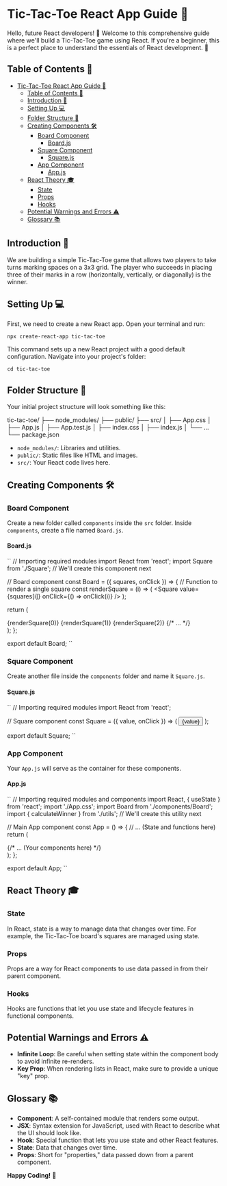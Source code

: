 
# Tic-Tac-Toe React App Guide 📘

Hello, future React developers! 👋 Welcome to this comprehensive guide where we'll build a Tic-Tac-Toe game using React. If you're a beginner, this is a perfect place to understand the essentials of React development. 🚀

## Table of Contents 📝

- [Tic-Tac-Toe React App Guide 📘](#tic-tac-toe-react-app-guide-)
  - [Table of Contents 📝](#table-of-contents-)
  - [Introduction 🌟](#introduction-)
  - [Setting Up 💻](#setting-up-)
  - [Folder Structure 📂](#folder-structure-)
  - [Creating Components 🛠](#creating-components-)
    - [Board Component](#board-component)
      - [Board.js](#boardjs)
    - [Square Component](#square-component)
      - [Square.js](#squarejs)
    - [App Component](#app-component)
      - [App.js](#appjs)
  - [React Theory 🎓](#react-theory-)
    - [State](#state)
    - [Props](#props)
    - [Hooks](#hooks)
  - [Potential Warnings and Errors ⚠️](#potential-warnings-and-errors-️)
  - [Glossary 📚](#glossary-)

## Introduction 🌟

We are building a simple Tic-Tac-Toe game that allows two players to take turns marking spaces on a 3x3 grid. The player who succeeds in placing three of their marks in a row (horizontally, vertically, or diagonally) is the winner.

## Setting Up 💻

First, we need to create a new React app. Open your terminal and run:

``
npx create-react-app tic-tac-toe
``

This command sets up a new React project with a good default configuration. Navigate into your project's folder:

``
cd tic-tac-toe
``

## Folder Structure 📂

Your initial project structure will look something like this:

tic-tac-toe/
├── node_modules/
├── public/
├── src/
│   ├── App.css
│   ├── App.js
│   ├── App.test.js
│   ├── index.css
│   ├── index.js
│   └── ...
└── package.json

- `node_modules/`: Libraries and utilities.
- `public/`: Static files like HTML and images.
- `src/`: Your React code lives here.

## Creating Components 🛠

### Board Component

Create a new folder called `components` inside the `src` folder. Inside `components`, create a file named `Board.js`.

#### Board.js

``
// Importing required modules
import React from 'react';
import Square from './Square';  // We'll create this component next

// Board component
const Board = ({ squares, onClick }) => {
  // Function to render a single square
  const renderSquare = (i) => (
    <Square value={squares[i]} onClick={() => onClick(i)} />
  );

  return (
    <div className="board">
      {renderSquare(0)}
      {renderSquare(1)}
      {renderSquare(2)}
      {/* ... */}
    </div>
  );
};

export default Board;
``

### Square Component

Create another file inside the `components` folder and name it `Square.js`.

#### Square.js

``
// Importing required modules
import React from 'react';

// Square component
const Square = ({ value, onClick }) => (
  <button className="square" onClick={onClick}>
    {value}
  </button>
);

export default Square;
``

### App Component

Your `App.js` will serve as the container for these components.

#### App.js

``
// Importing required modules and components
import React, { useState } from 'react';
import './App.css';
import Board from './components/Board';
import { calculateWinner } from './utils';  // We'll create this utility next

// Main App component
const App = () => {
  // ... (State and functions here)
  return (
    <div className="App">
      {/* ... (Your components here) */}
    </div>
  );
};

export default App;
``

## React Theory 🎓

### State

In React, state is a way to manage data that changes over time. For example, the Tic-Tac-Toe board's squares are managed using state.

### Props

Props are a way for React components to use data passed in from their parent component.

### Hooks

Hooks are functions that let you use state and lifecycle features in functional components.

## Potential Warnings and Errors ⚠️

- **Infinite Loop**: Be careful when setting state within the component body to avoid infinite re-renders.
- **Key Prop**: When rendering lists in React, make sure to provide a unique "key" prop.

## Glossary 📚

- **Component**: A self-contained module that renders some output.
- **JSX**: Syntax extension for JavaScript, used with React to describe what the UI should look like.
- **Hook**: Special function that lets you use state and other React features.
- **State**: Data that changes over time.
- **Props**: Short for "properties," data passed down from a parent component.

**Happy Coding!** 🎉
